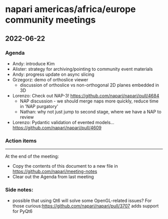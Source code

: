 # napari americas/africa/europe community meetings

## 2022-06-22


### Agenda

- Andy: introduce Kim
- Alister: strategy for archiving/pointing to community event materials
- Andy: progress update on async slicing
- Grzegorz: demo of orthoslice viewer
    - discussion of orthoslice vs non-orthogonal 2D planes embedded in 3D
- Lorenzo: Check out NAP-3! https://github.com/napari/napari/pull/4684
    - NAP discussion - we should merge naps more quickly, reduce time in 'NAP purgatory'
    - Nathan: why not just jump to second stage, where we have a NAP to review
- Lorenzo: Pydantic validation of evented models... https://github.com/napari/napari/pull/4609

### Action items

------

At the end of the meeting:
- Copy the contents of this document to a new file in https://github.com/napari/meeting-notes
- Clear out the Agenda from last meeting


### Side notes:

- possible that using Qt6 will solve some OpenGL-related issues? For those curious:https://github.com/napari/napari/pull/3707 adds support for PyQt6
